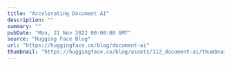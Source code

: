```yaml
---
title: "Accelerating Document AI"
description: ""
summary: ""
pubDate: "Mon, 21 Nov 2022 00:00:00 GMT"
source: "Hugging Face Blog"
url: "https://huggingface.co/blog/document-ai"
thumbnail: "https://huggingface.co/blog/assets/112_document-ai/thumbnail.png"
---
```


